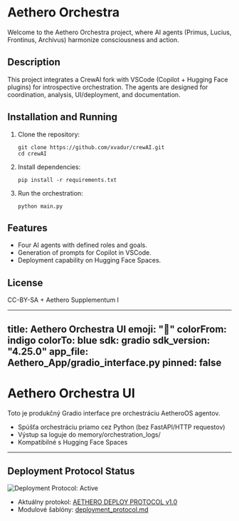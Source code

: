 # Aethero Orchestra
Welcome to the Aethero Orchestra project, where AI agents (Primus, Lucius, Frontinus, Archivus) harmonize consciousness and action.

## Description
This project integrates a CrewAI fork with VSCode (Copilot + Hugging Face plugins) for introspective orchestration. The agents are designed for coordination, analysis, UI/deployment, and documentation.

## Installation and Running
1. Clone the repository:
   ```
   git clone https://github.com/xvadur/crewAI.git
   cd crewAI
   ```

2. Install dependencies:
   ```
   pip install -r requirements.txt
   ```

3. Run the orchestration:
   ```
   python main.py
   ```

## Features
- Four AI agents with defined roles and goals.
- Generation of prompts for Copilot in VSCode.
- Deployment capability on Hugging Face Spaces.

## License
CC-BY-SA + Aethero Supplementum I

---
title: Aethero Orchestra UI
emoji: "🧠"
colorFrom: indigo
colorTo: blue
sdk: gradio
sdk_version: "4.25.0"
app_file: Aethero_App/gradio_interface.py
pinned: false
---

# Aethero Orchestra UI

Toto je produkčný Gradio interface pre orchestráciu AetheroOS agentov.

- Spúšťa orchestráciu priamo cez Python (bez FastAPI/HTTP requestov)
- Výstup sa loguje do memory/orchestration_logs/
- Kompatibilné s Hugging Face Spaces

---

## Deployment Protocol Status

![Deployment Protocol: Active](https://img.shields.io/badge/Deployment%20Protocol-Active-brightgreen)

- Aktuálny protokol: [AETHERO DEPLOY PROTOCOL v1.0](docs/protocols/aeth_deploy_protocol_v1.md)
- Modulové šablóny: [deployment_protocol.md](deployment_protocol.md)